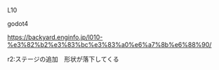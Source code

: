 L10

godot4

https://backyard.enginfo.jp/l010-%e3%82%b2%e3%83%bc%e3%83%a0%e6%a7%8b%e6%88%90/

r2:ステージの追加　形状が落下してくる
